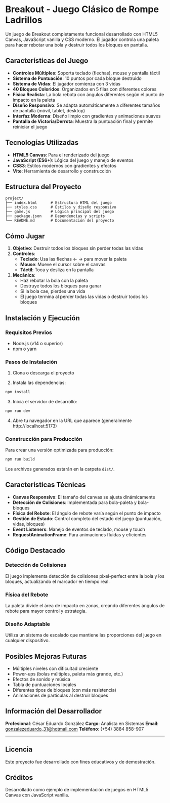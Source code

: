 # Breakout - Juego Clásico de Rompe Ladrillos

Un juego de Breakout completamente funcional desarrollado con HTML5 Canvas, JavaScript vanilla y CSS moderno. El jugador controla una paleta para hacer rebotar una bola y destruir todos los bloques en pantalla.

## Características del Juego

- **Controles Múltiples**: Soporta teclado (flechas), mouse y pantalla táctil
- **Sistema de Puntuación**: 10 puntos por cada bloque destruido
- **Sistema de Vidas**: El jugador comienza con 3 vidas
- **40 Bloques Coloridos**: Organizados en 5 filas con diferentes colores
- **Física Realista**: La bola rebota con ángulos diferentes según el punto de impacto en la paleta
- **Diseño Responsivo**: Se adapta automáticamente a diferentes tamaños de pantalla (móvil, tablet, desktop)
- **Interfaz Moderna**: Diseño limpio con gradientes y animaciones suaves
- **Pantalla de Victoria/Derrota**: Muestra la puntuación final y permite reiniciar el juego

## Tecnologías Utilizadas

- **HTML5 Canvas**: Para el renderizado del juego
- **JavaScript (ES6+)**: Lógica del juego y manejo de eventos
- **CSS3**: Estilos modernos con gradientes y efectos
- **Vite**: Herramienta de desarrollo y construcción

## Estructura del Proyecto

```
project/
├── index.html      # Estructura HTML del juego
├── styles.css      # Estilos y diseño responsivo
├── game.js         # Lógica principal del juego
├── package.json    # Dependencias y scripts
└── README.md       # Documentación del proyecto
```

## Cómo Jugar

1. **Objetivo**: Destruir todos los bloques sin perder todas las vidas
2. **Controles**:
   - **Teclado**: Usa las flechas ← → para mover la paleta
   - **Mouse**: Mueve el cursor sobre el canvas
   - **Táctil**: Toca y desliza en la pantalla
3. **Mecánica**:
   - Haz rebotar la bola con la paleta
   - Destruye todos los bloques para ganar
   - Si la bola cae, pierdes una vida
   - El juego termina al perder todas las vidas o destruir todos los bloques

## Instalación y Ejecución

### Requisitos Previos
- Node.js (v14 o superior)
- npm o yarn

### Pasos de Instalación

1. Clona o descarga el proyecto

2. Instala las dependencias:
```bash
npm install
```

3. Inicia el servidor de desarrollo:
```bash
npm run dev
```

4. Abre tu navegador en la URL que aparece (generalmente http://localhost:5173)

### Construcción para Producción

Para crear una versión optimizada para producción:

```bash
npm run build
```

Los archivos generados estarán en la carpeta `dist/`.

## Características Técnicas

- **Canvas Responsivo**: El tamaño del canvas se ajusta dinámicamente
- **Detección de Colisiones**: Implementada para bola-paleta y bola-bloques
- **Física del Rebote**: El ángulo de rebote varía según el punto de impacto
- **Gestión de Estado**: Control completo del estado del juego (puntuación, vidas, bloques)
- **Event Listeners**: Manejo de eventos de teclado, mouse y touch
- **RequestAnimationFrame**: Para animaciones fluidas y eficientes

## Código Destacado

### Detección de Colisiones
El juego implementa detección de colisiones pixel-perfect entre la bola y los bloques, actualizando el marcador en tiempo real.

### Física del Rebote
La paleta divide el área de impacto en zonas, creando diferentes ángulos de rebote para mayor control y estrategia.

### Diseño Adaptable
Utiliza un sistema de escalado que mantiene las proporciones del juego en cualquier dispositivo.

## Posibles Mejoras Futuras

- Múltiples niveles con dificultad creciente
- Power-ups (bolas múltiples, paleta más grande, etc.)
- Efectos de sonido y música
- Tabla de puntuaciones locales
- Diferentes tipos de bloques (con más resistencia)
- Animaciones de partículas al destruir bloques

## Información del Desarrollador

**Profesional**: César Eduardo González
**Cargo**: Analista en Sistemas
**Email**: gonzalezeduardo_31@hotmail.com
**Teléfono**: (+54) 3884 858-907

---

## Licencia

Este proyecto fue desarrollado con fines educativos y de demostración.

## Créditos

Desarrollado como ejemplo de implementación de juegos en HTML5 Canvas con JavaScript vanilla.
